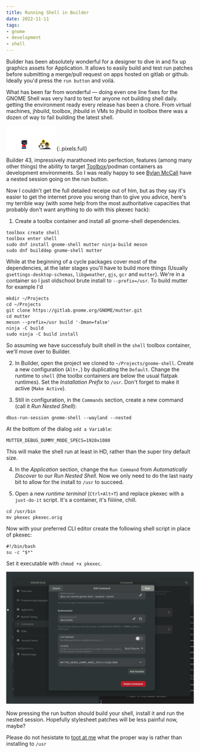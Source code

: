 ```yaml
---
title: Running Shell in Builder
date: 2022-11-11
tags:
- gnome
- development
- shell
---
```


Builder has been absolutely wonderful for a designer to dive in and fix up graphics assets for Application. It allows to easily build and test run patches before submitting a merge/pull request on apps hosted on gitlab or github. Ideally you'd press the `run button` and voilá.

What has been far from wonderful &mdash; doing even one line fixes for the GNOME Shell was very hard to test for anyone not building shell daily. getting the environment ready every release has been a chore. From virtual machines, jhbuild, toolbox, jhbuild in VMs to jhbuild in toolbox there was a dozen of way to fail building the latest shell.

![Toolbox/Podman targets in Builder](toolbox.gif){:.pixels.full}

Builder 43, impressively marathoned into perfection, features (among many other things) the ability to target [Toolbox](https://containertoolbx.org)/podman containers as development environments. So I was really happy to see [Bylan McCall](https://mastodon.social/@dylanmccall@mastodon.online/109243458052123633) have a nested session going on the run button.

Now I couldn't get the full detailed receipe out of him, but as they say it's easier to get the internet prove you wrong than to give you advice, here's my terrible way (with some help from the most authoritative capacities that probably don't want anything to do with this pkexec hack):

1) Create a toolbx container and install all gnome-shell dependencies. 
```
toolbox create shell
toolbox enter shell
sudo dnf install gnome-shell mutter ninja-build meson
sudo dnf builddep gnome-shell mutter
```

While at the beginning of a cycle packages cover most of the dependencies, at the later stages you'll have to build more things (Usually `gsettings-desktop-schemas`, `libgweather`, `gjs`, `gcr` and `mutter`). We're in a container so I just oldschool brute install to `--prefix=/usr`. To build mutter for example I'd

```
mkdir ~/Projects
cd ~/Projects
git clone https://gitlab.gnome.org/GNOME/mutter.git
cd mutter
meson --prefix=/usr build '-Dman=false'
ninja -C build
sudo ninja -C build install
```

So assuming we have successfuly built shell in the `shell` toolbox container, we'll move over to Builder.

2) In Builder, open the project we cloned to `~/Projects/gnome-shell`. Create a new configuration (`Alt+,`) by duplicating the `Default`. Change the runtime to `shell` (the toolbx containers are below the usual flatpak runtimes). Set the *Installation Prefix* to `/usr`. Don't forget to make it active (`Make Active`).

3) Still in configuration, in the `Commands` section, create a new command (call it *Run Nested Shell*):
```
dbus-run-session gnome-shell --wayland --nested
```
At the bottom of the dialog `add a Variable`:
```
MUTTER_DEBUG_DUMMY_MODE_SPECS=1920x1080
```
This will make the shell run at least in HD, rather than the super tiny default size.

4) In the *Application* section, change the `Run Command` from *Automatically Discover* to our *Run Nested Shell*. Now we only need to do the last nasty bit to allow for the install to `/usr` to succeed.

5) Open a new *runtime terminal* (`Ctrl+Alt+T`) and replace pkexec with a `just-do-it` script. It's a container, it's fiiiiine, chill.
```
cd /usr/bin
mv pkexec pkexec.orig
```

Now with your preferred CLI editor create the following shell script in place of pkexec:
```
#!/bin/bash
su -c "$*"
```

Set it executable with `chmod +x pkexec`. 

![Build Configurations](build-config.webp)

Now pressing the run button should build your shell, install it and run the nested session. Hopefully stylesheet patches will be less painful now, maybe?

Please do not hesistate to [toot at me](https://mastodon.social/@jimmac) what the proper way is rather than installing to `/usr`